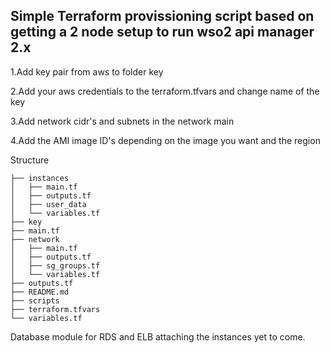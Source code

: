 
##     Simple Terraform provissioning script based on getting a 2 node setup to run wso2 api manager 2.x    


1.Add key pair from aws to folder key

2.Add your aws credentials to the terraform.tfvars and change name of the key

3.Add network cidr's and subnets in the network main

4.Add the AMI image ID's depending on the image you want and the region





Structure
```
├── instances
│   ├── main.tf
│   ├── outputs.tf
│   ├── user_data
│   └── variables.tf
├── key
├── main.tf
├── network
│   ├── main.tf
│   ├── outputs.tf
│   ├── sg_groups.tf
│   └── variables.tf
├── outputs.tf
├── README.md
├── scripts
├── terraform.tfvars
└── variables.tf
```


Database module for RDS and ELB attaching the instances yet to come. 

